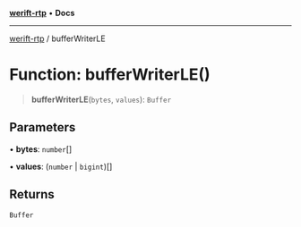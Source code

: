 [**werift-rtp**](../README.md) • **Docs**

***

[werift-rtp](../globals.md) / bufferWriterLE

# Function: bufferWriterLE()

> **bufferWriterLE**(`bytes`, `values`): `Buffer`

## Parameters

• **bytes**: `number`[]

• **values**: (`number` \| `bigint`)[]

## Returns

`Buffer`
